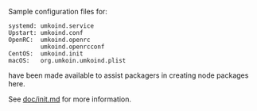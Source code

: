 Sample configuration files for:
```
systemd: umkoind.service
Upstart: umkoind.conf
OpenRC:  umkoind.openrc
         umkoind.openrcconf
CentOS:  umkoind.init
macOS:   org.umkoin.umkoind.plist
```
have been made available to assist packagers in creating node packages here.

See [doc/init.md](../../doc/init.md) for more information.
